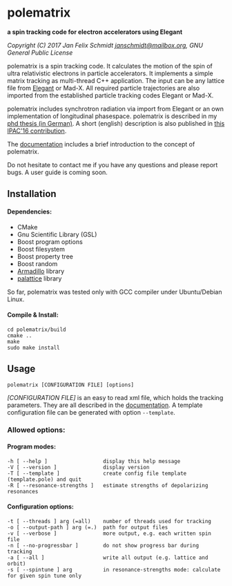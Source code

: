 # polematrix
**a spin tracking code for electron accelerators using Elegant**

*Copyright (C) 2017 Jan Felix Schmidt <janschmidt@mailbox.org>, GNU General Public License*

polematrix is a spin tracking code. It calculates the motion of the spin of ultra
relativistic electrons in particle accelerators. It implements a simple matrix tracking as
multi-thread C++ application. The input can be any lattice file from
[Elegant](http://www.aps.anl.gov/Accelerator_Systems_Division/Accelerator_Operations_Physics/manuals/elegant_latest/elegant.html)
or Mad-X. All required particle trajectories are also imported from the established
particle tracking codes Elegant or Mad-X.

polematrix includes synchrotron radiation via import from Elegant or an own implementation
of longitudinal phasespace. polematrix is described in my [phd thesis (in
German)](http://hss.ulb.uni-bonn.de/2017/4831/4831.htm). A short (english) description is
also published in [this IPAC'16 contribution](http://jacow.org/ipac2016/papers/mopor046.pdf).

The [documentation](doc/polematrix.pdf) includes a brief introduction to the concept of polematrix.

Do not hesitate to contact me if you have any questions and please report bugs.
A user guide is coming soon.



## Installation

#### Dependencies:

- CMake
- Gnu Scientific Library (GSL)
- Boost program options
- Boost filesystem
- Boost property tree
- Boost random
- [Armadillo](http://arma.sourceforge.net/) library
- [palattice](https://github.com/janfschmidt/palattice) library

So far, polematrix was tested only with GCC compiler under Ubuntu/Debian Linux.

#### Compile & Install:

```
cd polematrix/build
cmake ..
make
sudo make install
```



## Usage

```
polematrix [CONFIGURATION FILE] [options]
```
*[CONFIGURATION FILE]* is an easy to read xml file, which holds the tracking parameters.
They are all described in the [documentation](doc/polematrix.pdf).
A template configuration file can be generated with option `--template`.

### Allowed options:

#### Program modes:

```
-h [ --help ]                  display this help message
-V [ --version ]               display version
-T [ --template ]              create config file template (template.pole) and quit
-R [ --resonance-strengths ]   estimate strengths of depolarizing resonances
```

#### Configuration options:

```
-t [ --threads ] arg (=all)    number of threads used for tracking
-o [ --output-path ] arg (=.)  path for output files
-v [ --verbose ]               more output, e.g. each written spin file
-n [ --no-progressbar ]        do not show progress bar during tracking
-a [ --all ]                   write all output (e.g. lattice and orbit)
-s [ --spintune ] arg	       in resonance-strengths mode: calculate for given spin tune only
```
